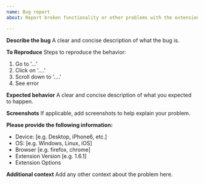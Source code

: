 ```yaml
---
name: Bug report
about: Report broken functionality or other problems with the extension

---
```


**Describe the bug**
A clear and concise description of what the bug is.

**To Reproduce**
Steps to reproduce the behavior:
1. Go to '...'
2. Click on '....'
3. Scroll down to '....'
4. See error

**Expected behavior**
A clear and concise description of what you expected to happen.

**Screenshots**
If applicable, add screenshots to help explain your problem.

**Please provide the following information:**
 - Device: [e.g. Desktop, iPhone6, etc.]
 - OS: [e.g. Windows, Linux, iOS]
 - Browser [e.g. firefox, chrome]
 - Extension Version [e.g. 1.6.1]
 - Extension Options

**Additional context**
Add any other context about the problem here.
